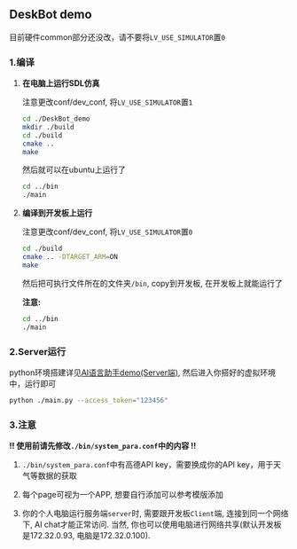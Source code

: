 ## DeskBot demo

目前硬件common部分还没改，请不要将`LV_USE_SIMULATOR`置`0`

### 1.编译
1. **在电脑上运行SDL仿真**

    注意更改conf/dev_conf, 将`LV_USE_SIMULATOR`置`1`
    
    ```sh
    cd ./DeskBot_demo
    mkdir ./build
    cd ./build
    cmake ..
    make
    ```

    然后就可以在ubuntu上运行了

    ```sh
    cd ../bin
    ./main
    ```

2. **编译到开发板上运行**

    注意更改conf/dev_conf, 将`LV_USE_SIMULATOR`置`0`

    ```sh
    cd ./build
    cmake .. -DTARGET_ARM=ON
    make
    ```

    然后把可执行文件所在的文件夹`/bin`, copy到开发板, 在开发板上就能运行了

    **注意:** 

    ```sh
    cd ../bin
    ./main
    ```

### 2.Server运行

python环境搭建详见[AI语言助手demo(Server端)](../AIChat_demo/Server/README.md), 然后进入你搭好的虚拟环境中，运行即可

``` sh
python ./main.py --access_token="123456"
```

### 3.注意

**!! 使用前请先修改`./bin/system_para.conf`中的内容 !!**

1. `./bin/system_para.conf`中有高德API key，需要换成你的API key，用于天气等数据的获取

2. 每个page可视为一个APP, 想要自行添加可以参考模版添加

3. 你的个人电脑运行服务端`server`时, 需要跟开发板`Client`端, 连接到同一个网络下, AI chat才能正常访问. 当然, 你也可以使用电脑进行网络共享(默认开发板是172.32.0.93, 电脑是172.32.0.100).